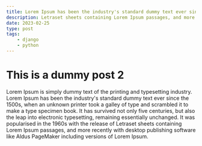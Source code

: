 ```yaml
---
title: Lorem Ipsum has been the industry's standard dummy text ever since the 1500s
description: Letraset sheets containing Lorem Ipsum passages, and more recently with desktop publishing software like Aldus PageMaker including versions of Lorem Ipsum.
date: 2023-02-25
type: post
tags:
    - django
    - python
---
```


# This is a dummy post 2

Lorem Ipsum is simply dummy text of the printing and typesetting industry. Lorem Ipsum has been the industry's standard dummy text ever since the 1500s, when an unknown printer took a galley of type and scrambled it to make a type specimen book. It has survived not only five centuries, but also the leap into electronic typesetting, remaining essentially unchanged. It was popularised in the 1960s with the release of Letraset sheets containing Lorem Ipsum passages, and more recently with desktop publishing software like Aldus PageMaker including versions of Lorem Ipsum.
